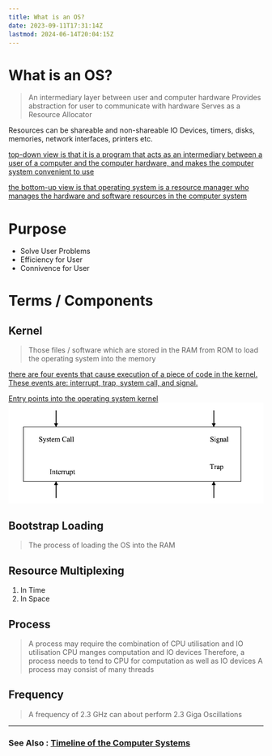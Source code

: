 ```yaml
---
title: What is an OS?
date: 2023-09-11T17:31:14Z
lastmod: 2024-06-14T20:04:15Z
---
```


# What is an OS?

> An intermediary layer between user and computer hardware
> Provides abstraction for user to communicate with hardware
> Serves as a Resource Allocator

Resources can be shareable and non-shareable
IO Devices, timers, disks, memories, network interfaces, printers etc.

[top-down view is that it is a program that acts as an intermediary between a user of a computer and the computer hardware, and makes the computer system convenient to use](assets/Operating%20Systems%20-%20CS604%20Handouts-20230917173807-mvuhx4l.pdf?p=3)

[the bottom-up view is that operating system is a resource manager who manages the hardware and software resources in the computer system](assets/Operating%20Systems%20-%20CS604%20Handouts-20230917173807-mvuhx4l.pdf?p=3)

# Purpose

- Solve User Problems
- Efficiency for User
- Connivence for User

# Terms / Components

## Kernel

> Those files / software which are stored in the RAM from ROM to load the operating system into the memory

[there are four events that cause execution of a piece of code in the kernel. These events are: ](assets/Operating%20Systems%20-%20CS604%20Handouts-20230917173807-mvuhx4l.pdf?p=14)[interrupt, trap, system call, and signal.](assets/Operating%20Systems%20-%20CS604%20Handouts-20230917173807-mvuhx4l.pdf?p=14)

[Entry points into the operating system kernel](assets/Operating%20Systems%20-%20CS604%20Handouts-20230917173807-mvuhx4l.pdf?p=15)  
​![](assets/Operating%20Systems%20-%20CS604%20Handouts-P15-20230929112645-20230929112645-l17wflk.png)​

## Bootstrap Loading

> The process of loading the OS into the RAM

## Resource Multiplexing

1. In Time
2. In Space

## Process

> A process may require the combination of CPU utilisation and IO utilisation
> CPU manges computation and IO devices
> Therefore, a process needs to tend to CPU for computation as well as IO devices
> A process may consist of many threads

## Frequency

> A frequency of 2.3 GHz can about perform 2.3 Giga Oscillations

---

### See Also : [Timeline of the Computer Systems](Timeline%20of%20the%20Computer%20Systems.md)
